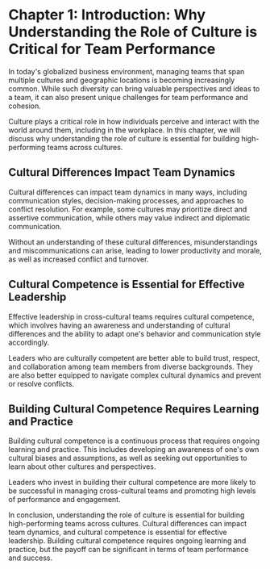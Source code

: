Chapter 1: Introduction: Why Understanding the Role of Culture is Critical for Team Performance
===============================================================================================

In today's globalized business environment, managing teams that span multiple cultures and geographic locations is becoming increasingly common. While such diversity can bring valuable perspectives and ideas to a team, it can also present unique challenges for team performance and cohesion.

Culture plays a critical role in how individuals perceive and interact with the world around them, including in the workplace. In this chapter, we will discuss why understanding the role of culture is essential for building high-performing teams across cultures.

Cultural Differences Impact Team Dynamics
-----------------------------------------

Cultural differences can impact team dynamics in many ways, including communication styles, decision-making processes, and approaches to conflict resolution. For example, some cultures may prioritize direct and assertive communication, while others may value indirect and diplomatic communication.

Without an understanding of these cultural differences, misunderstandings and miscommunications can arise, leading to lower productivity and morale, as well as increased conflict and turnover.

Cultural Competence is Essential for Effective Leadership
---------------------------------------------------------

Effective leadership in cross-cultural teams requires cultural competence, which involves having an awareness and understanding of cultural differences and the ability to adapt one's behavior and communication style accordingly.

Leaders who are culturally competent are better able to build trust, respect, and collaboration among team members from diverse backgrounds. They are also better equipped to navigate complex cultural dynamics and prevent or resolve conflicts.

Building Cultural Competence Requires Learning and Practice
-----------------------------------------------------------

Building cultural competence is a continuous process that requires ongoing learning and practice. This includes developing an awareness of one's own cultural biases and assumptions, as well as seeking out opportunities to learn about other cultures and perspectives.

Leaders who invest in building their cultural competence are more likely to be successful in managing cross-cultural teams and promoting high levels of performance and engagement.

In conclusion, understanding the role of culture is essential for building high-performing teams across cultures. Cultural differences can impact team dynamics, and cultural competence is essential for effective leadership. Building cultural competence requires ongoing learning and practice, but the payoff can be significant in terms of team performance and success.
